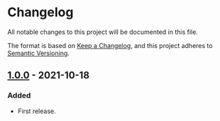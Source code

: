 # Changelog

All notable changes to this project will be documented in this file.

The format is based on [Keep a Changelog](https://keepachangelog.com/en/1.0.0/), and this project adheres to [Semantic Versioning](https://semver.org/spec/v2.0.0.html).

## [1.0.0] - 2021-10-18

### Added

- First release.

[1.0.0]: https://github.com/paulrberg/prb-proxy/releases/tag/v1.0.0
